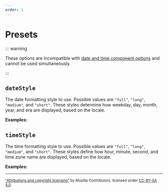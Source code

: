 ```yaml
---
order: 1
---
```


# Presets

<script setup>
import { dateTimeFormatter } from '@localizer/all';

const dateInputs = (now) => [
  ['1980-06-19 00:05:31', new Date("1980-06-19 00:05:31")],
  ['2020-10-02 23:59:01', new Date("2020-10-02 23:59:01")],
];
</script>

::: warning

These options are incompatible with [date and time component options](./date-time-component-options.md) and cannot be used simultaneously.

:::

## `dateStyle`

The date formatting style to use. Possible values are `"full"`, `"long"`, `"medium"`, and `"short"`. These styles determine how weekday, day, month, year, and era are displayed, based on the locale.

**Examples:**

<OptionsDemo option="dateStyle" :values="['full', 'long', 'medium', 'short']" :factory=dateTimeFormatter :inputs=dateInputs />

## `timeStyle`

The time formatting style to use. Possible values are `"full"`, `"long"`, `"medium"`, and `"short"`. These styles define how hour, minute, second, and time zone name are displayed, based on the locale.

**Examples:**

<OptionsDemo option="timeStyle" :values="['full', 'long', 'medium', 'short']" :factory=dateTimeFormatter :inputs=dateInputs />

---

<small>

["Attributions and copyright licensing"](https://developer.mozilla.org/en-US/docs/MDN/Writing_guidelines/Attrib_copyright_license) by Mozilla Contributors, licensed under [CC-BY-SA 4.0](https://creativecommons.org/licenses/by-sa/4.0/).

</small>

